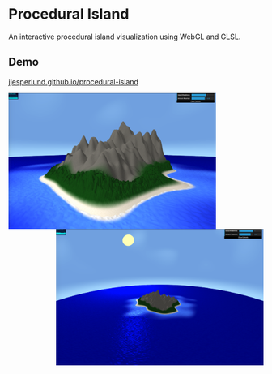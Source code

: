 # Procedural Island

An interactive procedural island visualization using WebGL and GLSL.

## Demo

[jjesperlund.github.io/procedural-island](https://jjesperlund.github.io/procedural-island)


<img src="/images/image1.png" width="410" align="left" />
<img src="/images/image2.png" width="410" align="right" />
